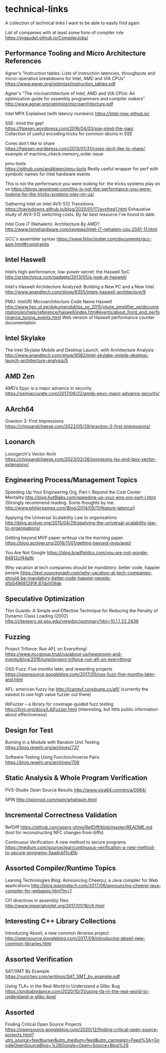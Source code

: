 # technical-links
A collection of technical links I want to be able to easily find again

List of companies with at least some form of compiler role
https://mgaudet.github.io/CompilerJobs/

Performance Tooling and Micro Architecture References
------------------------------------------------------
Agner's "Instruction tables: Lists of instruction latencies, throughputs and micro-operation breakdowns for Intel, AMD and VIA CPUs"
https://www.agner.org/optimize/instruction_tables.pdf

Agner's "The microarchitecture of Intel, AMD and VIA CPUs: An optimization guide for assembly programmers and compiler makers"
http://www.agner.org/optimize/microarchitecture.pdf

Intel MPX Explained (with latency numbers)
https://intel-mpx.github.io/

SSE: mind the gap!  
https://fgiesen.wordpress.com/2016/04/03/sse-mind-the-gap/  
Collection of useful encoding tricks for common idioms in SSE

Cores don’t like to share  
https://fgiesen.wordpress.com/2013/01/31/cores-dont-like-to-share/  
example of machine_check.memory_order issue

pmu-tools  
https://github.com/andikleen/pmu-tools
Really useful wrapper for perf with symbolic names for Intel hardware events

This is not the performance you were looking for: the tricks systems play on us
https://blogs.janestreet.com/this-is-not-the-performance-you-were-looking-for-the-tricks-systems-play-on-us/

Gathering Intel on Intel AVX-512 Transitions
https://travisdowns.github.io/blog/2020/01/17/avxfreq1.html
Exhaustive study of AVX-512 switching costs.  By far best resource I've found to date.

Intel Core i7 (Nehalem): Architecture By AMD?
http://www.tomshardware.com/reviews/Intel-i7-nehalem-cpu,2041-11.html

GCC's assembler syntax
https://www.felixcloutier.com/documents/gcc-asm.html#constraints

Intel Haswell
--------------

Intel’s high-performance, low-power secret: the Haswell SoC
http://arstechnica.com/gadgets/2013/05/a-look-at-haswell/

Intel's Haswell Architecture Analyzed: Building a New PC and a New Intel
http://www.anandtech.com/show/6355/intels-haswell-architecture/9

PMU: Intel(R) Microarchitecture Code Name Haswell  
http://www.hpc.ut.ee/dokumendid/ips_xe_2015/vtune_amplifier_xe/documentation/en/help/reference/haswell/index.htm#events/about_front_end_performance_tuning_events.html
Web version of Haswell performance counter documentation

Intel Skylake
--------------
The Intel Skylake Mobile and Desktop Launch, with Architecture Analysis
http://www.anandtech.com/show/9582/intel-skylake-mobile-desktop-launch-architecture-analysis/5

AMD Zen
-------

AMD’s Epyc is a major advance in security
https://semiaccurate.com/2017/06/22/amds-epyc-major-advance-security/

AArch64
---------------

Graviton 3: First Impressions
https://chipsandcheese.com/2022/05/29/graviton-3-first-impressions/

Loonarch
--------

Loongarch's Vector Arch
https://chipsandcheese.com/2023/02/26/loongsons-lsx-and-lasx-vector-extensions/


Engineering Process/Management Topics
------------------------------

Speeding Up Your Engineering Org, Part I: Beyond the Cost Center Mentality
http://blog.hut8labs.com/speeding-up-your-eng-org-part-i.html
(Strongly recommend reading.  Some thoughts by me: http://www.philipreames.com/Blog/2014/05/11/feature-latency/)

Applying the Universal Scalability Law to organisations
http://blog.acolyer.org/2015/04/29/applying-the-universal-scalability-law-to-organisations/

Getting beyond MVP
paper writeup via the morning paper
https://blog.acolyer.org/2016/11/01/getting-beyond-mvp/amp/

You Are Not Google
https://blog.bradfieldcs.com/you-are-not-google-84912cf44afb

Why vacation at tech companies should be mandatory: better code, happier people 
https://text.sourcegraph.com/why-vacation-at-tech-companies-should-be-mandatory-better-code-happier-people-d1b549681291#.87dxh09de

Speculative Optimization
-------------------------

Thin Guards: A Simple and Effective Technique for Reducing the Penalty of Dynamic Class Loading (2002) 
http://citeseerx.ist.psu.edu/viewdoc/summary?doi=10.1.1.22.2436

Fuzzing
--------
Project Triforce: Run AFL on Everything!
https://www.nccgroup.trust/us/about-us/newsroom-and-events/blog/2016/june/project-triforce-run-afl-on-everything/

OSS-Fuzz: Five months later, and rewarding projects
https://opensource.googleblog.com/2017/05/oss-fuzz-five-months-later-and.html

AFL: american fuzzy lop
http://lcamtuf.coredump.cx/afl/
(currently the easiest to use high value fuzzer out there)

libFuzzer – a library for coverage-guided fuzz testing
http://llvm.org/docs/LibFuzzer.html
(interesting, but little public information about effectiveness)

Design for Test
---------------------------
Burning in a Module with Random Unit Testing
https://blog.regehr.org/archives/737

Software Testing Using Function/Inverse Pairs
https://blog.regehr.org/archives/708

Static Analysis & Whole Program Verification
---------------
PVS-Studio Open Source Results
http://www.viva64.com/en/a/0084/

SPIN
http://spinroot.com/spin/whatispin.html

Incremental Correctness Validation
-----------------------------------
RefDiff
https://github.com/aserg-ufmg/RefDiff/blob/master/README.md
(tool for reconstructing NFC changes from diffs)

Continuous Verification: A new method to secure programs
https://medium.com/sourceclear/continuous-verification-a-new-method-to-secure-programs-5aadcb11cd5b

Assorted Compiler/Runtime Topics
---------------------------------
Leaning Technologies Blog: Announcing CheerpJ, a Java compiler for Web applications
http://blog.leaningtech.com/2017/06/announcing-cheerpj-java-compiler-for-webapps.html?m=1

CFI directives in assembly files
http://www.imperialviolet.org/2017/01/18/cfi.html

Interesting C++ Library Collections
------------------------------------

Introducing Abseil, a new common libraries project
http://opensource.googleblog.com/2017/09/introducing-abseil-new-common-libraries.html

Assorted Verification
---------------------

SAT/SMT By Example
https://yurichev.com/writings/SAT_SMT_by_example.pdf

Using TLA+ in the Real World to Understand a Glibc Bug
https://probablydance.com/2020/10/31/using-tla-in-the-real-world-to-understand-a-glibc-bug/

Assorted
---------

Finding Critical Open Source Projects
https://opensource.googleblog.com/2020/12/finding-critical-open-source-projects.html?utm_source=feedburner&utm_medium=feed&utm_campaign=Feed%3A+GoogleOpenSourceBlog+%28Google+Open+Source+Blog%29
